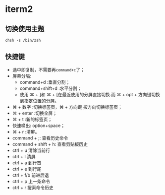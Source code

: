 # iterm2

## 切换使用主题

`chsh -s /bin/zsh`

## 快捷键

- 选中即复制，不需要再`command+c`了；
- 屏幕分隔:
  - command+d :垂直分割；
  - command+shift+d :水平分割；
  - 使用 ⌘ + ]和 ⌘ + [在最近使用的分屏直接切换.而 ⌘ + opt + 方向键切换到指定位置的分屏。
- ⌘ + 数字 :切换标签页，⌘ + 方向键 按方向切换标签页；
- ⌘ + enter :切换全屏；
- ⌘ + t :新的标签页；
- 快速唤出: option+space；
- ⌘ + r :清屏。
- command + ;: 查看历史命令
- command + shift + h: 查看剪贴板历史
- ctrl + u 清除当前行
- ctrl + l 清屏
- ctrl + a 到行首
- ctrl + e 到行尾
- ctrl + f/b 前进后退
- ctrl + p 上一条命令
- ctrl + r 搜索命令历史
